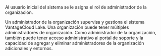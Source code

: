 Al usuario inicial del sistema se le asigna el rol de administrador de la organización.

Un administrador de la organización supervisa y gestiona el sistema VantageCloud Lake. Una organización puede tener múltiples administradores de organización. Como administrador de la organización, también puede tener acceso administrativo al portal de soporte y la capacidad de agregar y eliminar administradores de la organización adicionales y entornos.
